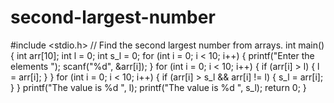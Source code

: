 # second-largest-number
#include <stdio.h>
// Find the second largest number from arrays.
int main()
{
    int arr[10];
    int l = 0;
    int s_l = 0;
    for (int i = 0; i < 10; i++)
    {
        printf("Enter the elements ");
        scanf("%d", &arr[i]);
    }
    for (int i = 0; i < 10; i++)
    {
        if (arr[i] > l)
        {
            l = arr[i];
        }
    }
    for (int i = 0; i < 10; i++)
    {
        if (arr[i] > s_l && arr[i] != l)
        {
            s_l = arr[i];
        }
    }
    printf("The value is %d ", l);
    printf("The value is %d ", s_l);
    return 0;
}
